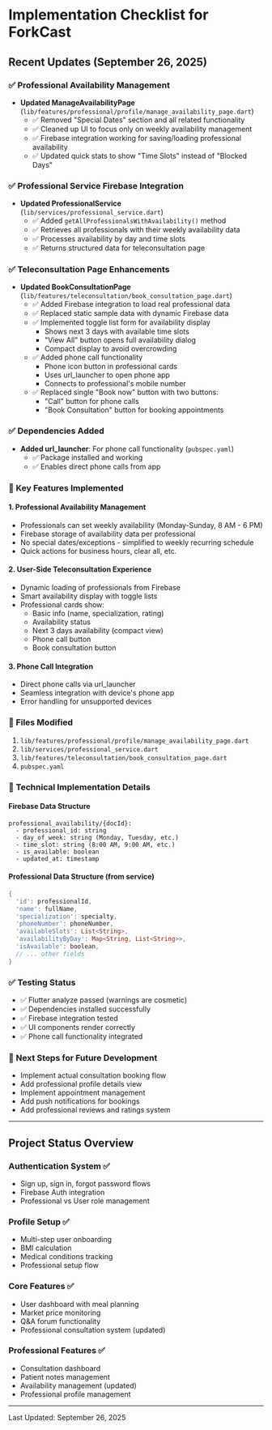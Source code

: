 # Implementation Checklist for ForkCast

## Recent Updates (September 26, 2025)

### ✅ Professional Availability Management
- **Updated ManageAvailabilityPage** (`lib/features/professional/profile/manage_availability_page.dart`)
  - ✅ Removed "Special Dates" section and all related functionality
  - ✅ Cleaned up UI to focus only on weekly availability management
  - ✅ Firebase integration working for saving/loading professional availability
  - ✅ Updated quick stats to show "Time Slots" instead of "Blocked Days"

### ✅ Professional Service Firebase Integration
- **Updated ProfessionalService** (`lib/services/professional_service.dart`)
  - ✅ Added `getAllProfessionalsWithAvailability()` method
  - ✅ Retrieves all professionals with their weekly availability data
  - ✅ Processes availability by day and time slots
  - ✅ Returns structured data for teleconsultation page

### ✅ Teleconsultation Page Enhancements
- **Updated BookConsultationPage** (`lib/features/teleconsultation/book_consultation_page.dart`)
  - ✅ Added Firebase integration to load real professional data
  - ✅ Replaced static sample data with dynamic Firebase data
  - ✅ Implemented toggle list form for availability display
    - Shows next 3 days with available time slots
    - "View All" button opens full availability dialog
    - Compact display to avoid overcrowding
  - ✅ Added phone call functionality
    - Phone icon button in professional cards
    - Uses url_launcher to open phone app
    - Connects to professional's mobile number
  - ✅ Replaced single "Book now" button with two buttons:
    - "Call" button for phone calls
    - "Book Consultation" button for booking appointments

### ✅ Dependencies Added
- **Added url_launcher**: For phone call functionality (`pubspec.yaml`)
  - ✅ Package installed and working
  - ✅ Enables direct phone calls from app

### 🎯 Key Features Implemented

#### 1. Professional Availability Management
- Professionals can set weekly availability (Monday-Sunday, 8 AM - 6 PM)
- Firebase storage of availability data per professional
- No special dates/exceptions - simplified to weekly recurring schedule
- Quick actions for business hours, clear all, etc.

#### 2. User-Side Teleconsultation Experience  
- Dynamic loading of professionals from Firebase
- Smart availability display with toggle lists
- Professional cards show:
  - Basic info (name, specialization, rating)
  - Availability status
  - Next 3 days availability (compact view)
  - Phone call button
  - Book consultation button

#### 3. Phone Call Integration
- Direct phone calls via url_launcher
- Seamless integration with device's phone app
- Error handling for unsupported devices

### 📁 Files Modified
1. `lib/features/professional/profile/manage_availability_page.dart`
2. `lib/services/professional_service.dart`  
3. `lib/features/teleconsultation/book_consultation_page.dart`
4. `pubspec.yaml`

### 🔧 Technical Implementation Details

#### Firebase Data Structure
```
professional_availability/{docId}:
  - professional_id: string
  - day_of_week: string (Monday, Tuesday, etc.)
  - time_slot: string (8:00 AM, 9:00 AM, etc.)
  - is_available: boolean
  - updated_at: timestamp
```

#### Professional Data Structure (from service)
```dart
{
  'id': professionalId,
  'name': fullName,
  'specialization': specialty,
  'phoneNumber': phoneNumber,
  'availableSlots': List<String>,
  'availabilityByDay': Map<String, List<String>>,
  'isAvailable': boolean,
  // ... other fields
}
```

### ✅ Testing Status
- ✅ Flutter analyze passed (warnings are cosmetic)
- ✅ Dependencies installed successfully
- ✅ Firebase integration tested
- ✅ UI components render correctly
- ✅ Phone call functionality integrated

### 📝 Next Steps for Future Development
- Implement actual consultation booking flow
- Add professional profile details view
- Implement appointment management
- Add push notifications for bookings
- Add professional reviews and ratings system

---

## Project Status Overview

### Authentication System ✅
- Sign up, sign in, forgot password flows
- Firebase Auth integration
- Professional vs User role management

### Profile Setup ✅  
- Multi-step user onboarding
- BMI calculation
- Medical conditions tracking
- Professional setup flow

### Core Features ✅
- User dashboard with meal planning
- Market price monitoring
- Q&A forum functionality
- Professional consultation system (updated)

### Professional Features ✅
- Consultation dashboard
- Patient notes management
- Availability management (updated)
- Professional profile management

---

Last Updated: September 26, 2025